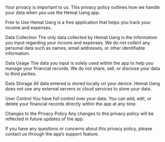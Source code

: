 Your privacy is important to us. This privacy policy outlines how we handle your data when you use the Hemat Uang app.

Free to Use
Hemat Uang is a free application that helps you track your income and expenses.

Data Collection
The only data collected by Hemat Uang is the information you input regarding your income and expenses. We do not collect any personal data such as names, email addresses, or other identifiable information.

Data Usage
The data you input is solely used within the app to help you manage your financial records. We do not share, sell, or disclose your data to third parties.

Data Storage
All data entered is stored locally on your device. Hemat Uang does not use any external servers or cloud services to store your data.

User Control
You have full control over your data. You can add, edit, or delete your financial records directly within the app at any time.

Changes to the Privacy Policy
Any changes to this privacy policy will be reflected in future updates of the app.

If you have any questions or concerns about this privacy policy, please contact us through the app’s support feature.
